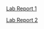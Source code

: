 [Lab Report 1](https://xivantkx.github.io/cse15l-lab-reports/Lab_Report_1.html)

[Lab Report 2](https://xivantkx.github.io/cse15l-lab-reports/Lab_Report_2.html)
